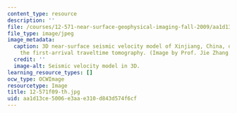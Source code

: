 ```yaml
---
content_type: resource
description: ''
file: /courses/12-571-near-surface-geophysical-imaging-fall-2009/aa1d13ce5006e3aae310d843d574f6cf_12-571f09-th.jpg
file_type: image/jpeg
image_metadata:
  caption: 3D near-surface seismic velocity model of Xinjiang, China, derived from
    the first-arrival traveltime tomography. (Image by Prof. Jie Zhang.)
  credit: ''
  image-alt: Seismic velocity model in 3D.
learning_resource_types: []
ocw_type: OCWImage
resourcetype: Image
title: 12-571f09-th.jpg
uid: aa1d13ce-5006-e3aa-e310-d843d574f6cf
---
```

